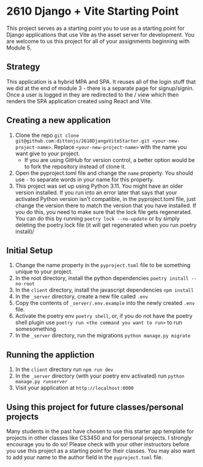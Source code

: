 # 2610 Django + Vite Starting Point
This project serves as a starting point you to use as a starting point for Django applications that use Vite as the asset server for development. You are welcome to us this project for all of your assignments beginning with Module 5.

## Strategy
This application is a hybrid MPA and SPA. It reuses all of the login stuff that we did at the end of module 3 - there is a separate page for signup/signin. Once a user is logged in they are redirected to the / view which then renders the SPA application created using React and Vite.

## Creating a new application
1. Clone the repo `git clone git@github.com:dittonjs/2610DjangoViteStarter.git <your-new-project-name>`. Replace `<your-new-project-name>` with the name you want give to your project.
   - If you are using GitHub for version control, a better option would be to fork the repository instead of clone it.
3. Open the pyproject.toml file and change the `name` property. You should use `-` to separate words in your name for this property.
4. This project was set up using Python 3.11. You might have an older version installed. If you run into an error later that says that your activated Python version isn't compatible, in the pyproject.toml file, just change the version there to match the version that you have installed. If you do this, you need to make sure that the lock file gets regenerated. You can do this by running `poetry lock --no-update` or by simply deleting the poetry.lock file (it will get regenerated when you run poetry install)/

## Initial Setup
1. Change the name property in the `pyproject.toml` file to be something unique to your project.
1. In the root directory, install the python dependencies `poetry install --no-root`
2. In the `client` directory, install the javascript dependencies `npm install`
3. In the `_server` directory, create a new file called `.env`
4. Copy the contents of `_server/.env.example` into the newly created `.env` file.
5. Activate the poetry env `poetry shell`, or, if you do not have the poetry shell plugin use `poetry run <the command you want to run>` to run somesomething
6. In the `_server` directory, run the migrations `python manage.py migrate`

## Running the appliction
1. In the `client` directory run `npm run dev`
2. In the `_server` directory (with your poetry env activated) run `python manage.py runserver`
3. Visit your application at `http://localhost:8000`

## Using this project for future classes/personal projects
Many students in the past have chosen to use this starter app template for projects in other classes like CS3450 and for personal projects. I strongly encourage you to do so! Please check with your other instructors before you use this project as a starting point for their classes. You may also want to add your name to the author field in the `pyproject.toml` file.
